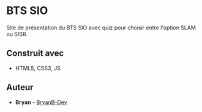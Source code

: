 # BTS SIO

Site de présentation du BTS SIO avec quiz pour choisir entre l'option SLAM ou SISR.

## Construit avec

* HTML5, CSS3, JS

## Auteur

* **Bryan** - [BryanB-Dev](https://github.com/BryanB-Dev)
